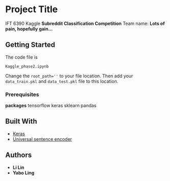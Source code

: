 ﻿# Project Title

IFT 6390 Kaggle **Subreddit Classification Competition**
Team name: **Lots of pain, hopefully gain…**

## Getting Started

The code file is
```
Kaggle_phase2.ipynb
```
Change the `root_path=''` to your file location. Then add your `data_train.pkl` and `data_test.pkl` file to this location.
### Prerequisites

**packages**
tensorflow
keras
sklearn
pandas


## Built With

* [Keras]((https://keras.io/)) 
* [Universal sentence encoder](https://tfhub.dev/google/universal-sentence-encoder/2)



## Authors

* **Li Lin** 
* **Yabo Ling** 


